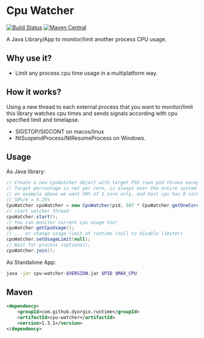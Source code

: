Cpu Watcher
===============
[![Build Status](https://app.travis-ci.com/dyorgio/cpu-watcher.svg?branch=master)](https://travis-ci.com/dyorgio/cpu-watcher) [![Maven Central](https://maven-badges.herokuapp.com/maven-central/com.github.dyorgio.runtime/cpu-watcher/badge.svg?1)](https://maven-badges.herokuapp.com/maven-central/com.github.dyorgio.runtime/cpu-watcher)

A Java Library/App to monitor/limit another process CPU usage.

Why use it?
-----
* Limit any process cpu time usage in a multiplatform way.

How it works?
-----
Using a new thread to each external process that you want to monitor/limit this library watches cpu times and sends signals according with cpu specified limit and timelapse.

* SIGSTOP/SIGCONT on macos/linux
* NtSuspendProcess/NtResumeProcess on Windows.

Usage
-----
As Java library:

```java
// Create a new CpuWatcher object with target PID (own pid throws exception to prevents deadlock). 
// Target percentage is not per core, is always over the entire system load, 
// on example above we want 50% of 1 core only, and host cpu has 8 cores (4 phisical, 4 HT).
// 50%/8 = 6.25%
CpuWatcher cpuWatcher = new CpuWatcher(pid, 50f * CpuWatcher.getOneCoreOnePercent());
// start watcher thread
cpuWatcher.start();
// You can monitor current cpu usage too!
cpuWatcher.getCpuUsage();
// ... or change usage limit at runtime (null to disable limiter)
cpuWatcher.setUsageLimit(null);
// Wait for process (optional);
cpuWatcher.join();
```

As Standalone App:

```bash
java -jar cpu-watcher-$VERSION.jar $PID $MAX_CPU
```

Maven
-----

```xml
<dependency>
    <groupId>com.github.dyorgio.runtime</groupId>
    <artifactId>cpu-watcher</artifactId>
    <version>1.3.1</version>
</dependency>
```
